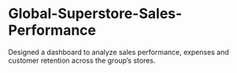 # Global-Superstore-Sales-Performance
Designed a dashboard to analyze sales performance, expenses and customer retention across the group’s stores.
